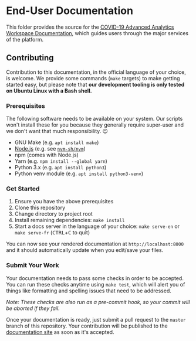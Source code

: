 # End-User Documentation

This folder provides the source for the [COVID-19 Advanced Analytics Workspace
Documentation][aaw-docs], which guides users through the major services of the
platform.

## Contributing

Contribution to this documentation, in the official language of your choice, is
welcome. We provide some commands (`make` targets) to make getting started easy,
but please note that **our development tooling is only tested on Ubuntu Linux
with a Bash shell.**

### Prerequisites

The following software needs to be available on your system. Our scripts won't
install these for you because they generally require super-user and we don't
want that much responsibility. :wink:

- GNU Make (e.g. `apt install make`)
- [Node.js][] (e.g. see [`nvm-sh/nvm`][nvm-installation])
- npm (comes with Node.js)
- Yarn (e.g. `npm install --global yarn`)
- Python 3.x (e.g. `apt install python3`)
- Python venv module (e.g. `apt install python3-venv`)

### Get Started

1. Ensure you have the above prerequisites
2. Clone this repository
3. Change directory to project root
4. Install remaining dependencies: `make install`
5. <!-- markdownlint-disable no-inline-html -->
   Start a docs server in the language of your choice: `make serve-en` or
   `make serve-fr` (<kbd>CTRL</kbd>+<kbd>C</kbd> to quit)
   <!-- markdownlint-enable -->

You can now see your rendered documentation at `http://localhost:8000` and it
should automatically update when you edit/save your files.

### Submit Your Work

Your documentation needs to pass some checks in order to be accepted. You can
run these checks anytime using `make test`, which will alert you of things like
formatting and spelling issues that need to be addressed.

_Note: These checks are also run as a pre-commit hook, so your commit will be
aborted if they fail._

Once your documentation is ready, just submit a pull request to the `master`
branch of this repository. Your contribution will be published to the
[documentation site][aaw-docs] as soon as it's accepted.

[aaw-docs]: https://statcan.github.io/daaas/
[node.js]: https://nodejs.org/
[nvm-installation]: https://github.com/nvm-sh/nvm#installing-and-updating

